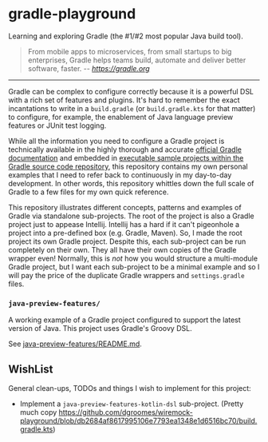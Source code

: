 # gradle-playground

Learning and exploring Gradle (the #1/#2 most popular Java build tool).

> From mobile apps to microservices, from small startups to big enterprises, Gradle helps teams build, automate and
> deliver better software, faster.
> -- <cite>https://gradle.org</cite>

---

Gradle can be complex to configure correctly because it is a powerful DSL with a rich set of features and plugins. It's
hard to remember the exact incantations to write in a `build.gradle` (or `build.gradle.kts` for that matter) to
configure, for example, the enablement of Java language preview features or JUnit test logging.

While all the information you need to configure a Gradle project is technically available in the highly thorough and
accurate [official Gradle documentation](https://docs.gradle.org/current/userguide/userguide.html) and embedded in
[executable sample projects within the Gradle source code repository](https://github.com/gradle/gradle/tree/master/subprojects/docs/src/samples),
this repository contains my own personal examples that I need to refer back to continuously in my day-to-day development.
In other words, this repository whittles down the full scale of Gradle to a few files for my own quick reference.

This repository illustrates different concepts, patterns and examples of Gradle via standalone sub-projects. The root of
the project is also a Gradle project just to appease Intellij. Intellij has a hard if it can't pigeonhole a project into
a pre-defined box (e.g. Gradle, Maven). So, I made the root project its own Gradle project. Despite this, each
sub-project can be run completely on their own. They all have their own copies of the Gradle wrapper even! Normally,
this is *not* how you would structure a multi-module Gradle project, but I want each sub-project to be a minimal example
and so I will pay the price of the duplicate Gradle wrappers and `settings.gradle` files.

### `java-preview-features/`

A working example of a Gradle project configured to support the latest version of Java. This project uses Gradle's
Groovy DSL.

See [java-preview-features/README.md](java-preview-features/README.md).

## WishList

General clean-ups, TODOs and things I wish to implement for this project:

* Implement a `java-preview-features-kotlin-dsl` sub-project. (Pretty much copy <https://github.com/dgroomes/wiremock-playground/blob/db2684af8617995106e7793ea1348e1d6516bc70/build.gradle.kts>)   
